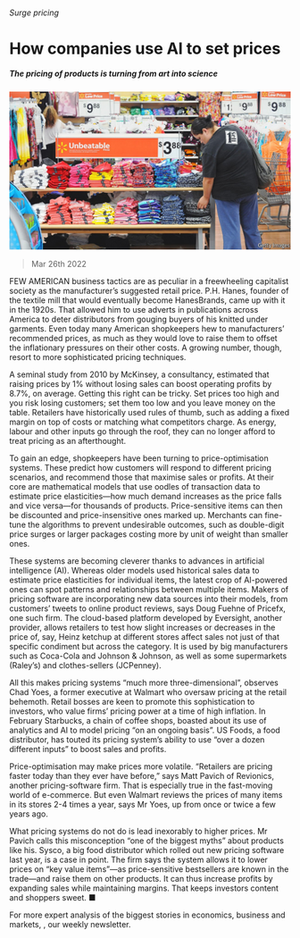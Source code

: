 ###### Surge pricing

# How companies use AI to set prices 

##### The pricing of products is turning from art into science 

![image](images/20220326_WBP001_0.jpg) 

> Mar 26th 2022 

FEW AMERICAN business tactics are as peculiar in a freewheeling capitalist society as the manufacturer’s suggested retail price. P.H. Hanes, founder of the textile mill that would eventually become HanesBrands, came up with it in the 1920s. That allowed him to use adverts in publications across America to deter distributors from gouging buyers of his knitted under garments. Even today many American shopkeepers hew to manufacturers’ recommended prices, as much as they would love to raise them to offset the inflationary pressures on their other costs. A growing number, though, resort to more sophisticated pricing techniques.

A seminal study from 2010 by McKinsey, a consultancy, estimated that raising prices by 1% without losing sales can boost operating profits by 8.7%, on average. Getting this right can be tricky. Set prices too high and you risk losing customers; set them too low and you leave money on the table. Retailers have historically used rules of thumb, such as adding a fixed margin on top of costs or matching what competitors charge. As energy, labour and other inputs go through the roof, they can no longer afford to treat pricing as an afterthought.


To gain an edge, shopkeepers have been turning to price-optimisation systems. These predict how customers will respond to different pricing scenarios, and recommend those that maximise sales or profits. At their core are mathematical models that use oodles of transaction data to estimate price elasticities—how much demand increases as the price falls and vice versa—for thousands of products. Price-sensitive items can then be discounted and price-insensitive ones marked up. Merchants can fine-tune the algorithms to prevent undesirable outcomes, such as double-digit price surges or larger packages costing more by unit of weight than smaller ones.

These systems are becoming cleverer thanks to advances in artificial intelligence (AI). Whereas older models used historical sales data to estimate price elasticities for individual items, the latest crop of AI-powered ones can spot patterns and relationships between multiple items. Makers of pricing software are incorporating new data sources into their models, from customers’ tweets to online product reviews, says Doug Fuehne of Pricefx, one such firm. The cloud-based platform developed by Eversight, another provider, allows retailers to test how slight increases or decreases in the price of, say, Heinz ketchup at different stores affect sales not just of that specific condiment but across the category. It is used by big manufacturers such as Coca-Cola and Johnson &amp; Johnson, as well as some supermarkets (Raley’s) and clothes-sellers (JCPenney).

All this makes pricing systems “much more three-dimensional”, observes Chad Yoes, a former executive at Walmart who oversaw pricing at the retail behemoth. Retail bosses are keen to promote this sophistication to investors, who value firms’ pricing power at a time of high inflation. In February Starbucks, a chain of coffee shops, boasted about its use of analytics and AI to model pricing “on an ongoing basis”. US Foods, a food distributor, has touted its pricing system’s ability to use “over a dozen different inputs” to boost sales and profits.

Price-optimisation may make prices more volatile. “Retailers are pricing faster today than they ever have before,” says Matt Pavich of Revionics, another pricing-software firm. That is especially true in the fast-moving world of e-commerce. But even Walmart reviews the prices of many items in its stores 2-4 times a year, says Mr Yoes, up from once or twice a few years ago.

What pricing systems do not do is lead inexorably to higher prices. Mr Pavich calls this misconception “one of the biggest myths” about products like his. Sysco, a big food distributor which rolled out new pricing software last year, is a case in point. The firm says the system allows it to lower prices on “key value items”—as price-sensitive bestsellers are known in the trade—and raise them on other products. It can thus increase profits by expanding sales while maintaining margins. That keeps investors content and shoppers sweet. ■

For more expert analysis of the biggest stories in economics, business and markets, , our weekly newsletter.

